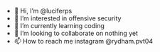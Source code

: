 - 👋 Hi, I’m @luciferps
- 👀 I’m interested in offensive security
- 🌱 I’m currently learning coding
- 💞️ I’m looking to collaborate on nothing yet
- 📫 How to reach me instagram @rydham.pvt04

<!---
luciferps/luciferps is a ✨ special ✨ repository because its `README.md` (this file) appears on your GitHub profile.
You can click the Preview link to take a look at your changes.
--->
